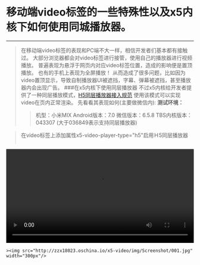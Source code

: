 # 移动端video标签的一些特殊性以及x5内核下如何使用同城播放器。
***
>在移动端video标签的表现和PC端不大一样，相信开发者们基本都有接触过。
>大部分浏览器都会对video标签进行接管，使用自己的播放器进行视频播放。
>普遍表现为悬浮于网页内对应video标签位置，造成的影响便是置顶播放。
>也有的手机上表现为全屏播放！
>从而造成了很多问题，比如因为video置顶显示，导致自制播放器UI被遮挡，字幕、弹幕被遮挡，甚至播放器内会出现广告。
###在x5内核下使用同层播放器
>不过x5内核给开发者提供了一种同层播放模式，[H5同层播放器接入规范](https://x5.tencent.com/tbs/guide/video.html)
>使用该模式可以实现video在页内正常渲染。
>先看看其表现如何(主要做微信内):
>**测试环境：**
>>机型：小米MIX
>>Android版本：7.0
>>微信版本：6.5.8
>>TBS内核版本：043307 (大于036849表示支持同层播放器)

>在video标签上添加属性x5-video-player-type="h5"启用Ｈ5同层播放器
>```
<style type="text/css">
	video {
		width: 100%;
	}
</style>
<video controls="controls" src="video/advideo.mp4" x5-video-player-type="h5" ></video>
```
><img src="http://zzx18023.oschina.io/x5-video/img/Screenshot/001.jpg" width="300px"/>































